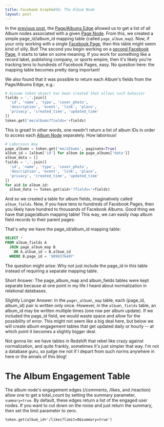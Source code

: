 ```yaml
---
title: Facebook Graph&#58; The Album Node
layout: post
---
```


In the [previous post](https://krbnite.github.io/Facebook-Graph-The-Page-Album-Edge/), the 
[Page/Albums Edge](https://developers.facebook.com/docs/graph-api/reference/page/albums/) allowed us to 
get a list of all Album nodes associated with a given 
[Page Node](https://developers.facebook.com/docs/graph-api/reference/page/).  From this, we 
created a simple page\_id/album\_id mapping table (called `page_album_map`). Now, if your only
working with a single [Facebook Page](https://www.facebook.com/7175346442), then this table might 
seem kind of silly.  But! The second you begin working on a [second Facebook Page](https://www.facebook.com/791635687618100), 
it starts to take on some meaning.  If you work for something like a record label, publishing company, or sports empire, 
then it's likely you're tracking tens to hundreds of Facebook Pages, easy.  No question here: the mapping
table becomes pretty dang important!

We also found that it was possible to return each Album's fields from the Page/Albums Edge, e.g.: 

```python
# Assume token object has been created that allows such behavior
fields = ','.join([
  'id', 'name', 'type', 'cover_photo',
  'description', 'event', 'link', 'place', 
  'privacy', 'created_time', 'updated_time'
])
token.get('me/albums?fields='+fields)
```

This is great!  In other words, one needn't return a list of album IDs in order to access each 
[Album Node](https://developers.facebook.com/docs/graph-api/reference/v2.12/album/) separately.  How
laborious!

```python
# Laborious Way
page_albums = token.get('me/albums', paginate=True)
album_id = [album['id'] for album in page_albums['data']]
album_data = []
fields = ','.join([
  'id', 'name', 'type', 'cover_photo',
  'description', 'event', 'link', 'place', 
  'privacy', 'created_time', 'updated_time'
])
for aid in album_id:
  album_data += token.get(aid+'?fields='+fields)
```

And so we created a table for album fields, imaginatively called `album_fields`.  Now, if you have tens 
to hundreds of Facebook Pages, then you likely
have hundred to thousands of Facebook Albums. Good thing we have that page/album mapping table!  This way,
we can easily map album field records to their parent pages:

That's why we have the page\_id/album\_id mapping table:
```sql
SELECT *
FROM album_fields A
  JOIN page_album_map B
    ON A.album_id = B.album_id
  WHERE B.page_id = '9899376497'
```

The question might arise: Why not just include the page\_id in this table instead of requiring a separate
mapping table. 

Short Answer: The page\_album\_map and album\_fields tables were kept separate because at one point in my life I heard 
about normalization in relational databases.  

Slightly Longer Answer: In the `page\_album\_map` table, each (page\_id, album\_id)
pair is written only once.  However, in the `album\_fields` table, an album\_id may be written multiple
times (one row per album update).  If we included the page\_id field, we would waste space and allow for the
possibility of error.  This might not seem like a big deal here, but below we will create album engagement
tables that get updated daily or hourly -- at which point it becomes a slightly bigger deal.

Not gonna lie: we have tables in Redshift that rebel like crazy against normalization, and quite frankly, 
sometimes it's just simpler that way.  I'm not a database guru, so judge me not if I depart from such
norms anywhere in here or the annals of this blog!


# The Album Engagement Table

The album node's engagement edges (/comments, /likes, and /reaction) allow one to get 
a total\_count by setting the summary parameter, `summary=true`. By default, these edges
return a list of the engaged user nodes.  If you want to cut down on the noise and just return 
the summary, then set the limit parameter to zero.

```
token.get(album_id+'/likes?limit=0&summary=true')
```

